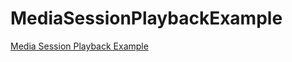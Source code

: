 # MediaSessionPlaybackExample
[Media Session Playback Example](https://msdn.microsoft.com/en-us/library/windows/desktop/ff728866.aspx)